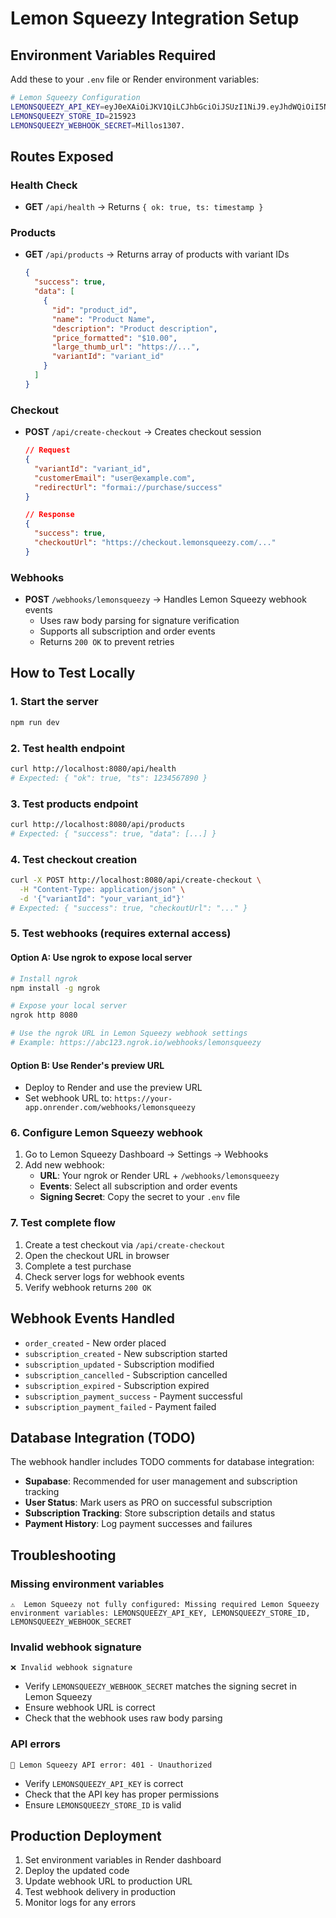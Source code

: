 # Lemon Squeezy Integration Setup

## Environment Variables Required

Add these to your `.env` file or Render environment variables:

```bash
# Lemon Squeezy Configuration
LEMONSQUEEZY_API_KEY=eyJ0eXAiOiJKV1QiLCJhbGciOiJSUzI1NiJ9.eyJhdWQiOiI5NGQ1OWNlZi1kYmI4LTRlYTUtYjE3OC1kMjU0MGZjZDY5MTkiLCJqdGkiOiI4NTcxZmZlMjQ5OGM4OTliNDNiOWYxYTcwZTE2ZDAxNmU2ZGQ3MTJlNWM2MmJhZGZlY2E5NjQxYjlhM2NjNTBmMGVkMzAwYTA4YzY5MmU4ZCIsImlhdCI6MTc1NTk3NTQwNy42NTUxNjMsIm5iZiI6MTc1NTk3NTQwNy42NTUxNjYsImV4cCI6MjA3MTUwODIwNy42MjY1MTMsInN1YiI6IjU0MjUzOTUiLCJzY29wZXMiOltdfQ.mDs-6btHDzbuedxH78MrKiCllevZcqdF5vQsNWPw4Gep0pOm3COyU86qk6ga8YeUxEAOYHFGQuAG92LQ6pN266bQIcfAwvl7AHmYDNkcCLIyuRE47xNUuT5FwBxrgEdHpkqQAGon033D3OdqeXaVfINf_XyNpzfRp1o7_ibWCHnKwfk5oPbxdzoqz_axY_VV6H_kQG7rHjypiqRuCifsIqx250xqPeuEc7g4OY_CauFCfVjJWULqVseRsikw_aK4XJPk2utL8pY5Loixnu9tpuKrXlWP2Lg0Y_0FtC2_eB4ZNZqrzZVEzuaGaVnWEnvHzucpekxq0dE1JWNjN7cYlrES_tK2wF_5i-EwACq7KSmql-IpamT7k-VafTHQ0LGAJzlZ6GgIhhlLpbCL4Ub3Aq1aK0svJHp_3mZB3WQiD44P_GeiLhWmeoqnfA1hLwPXH6aFbxmgLlVlFjcahofabSbg6kG4ek8t13PiybYA3BDy-iTtIv2qTckVvwdUOSOs
LEMONSQUEEZY_STORE_ID=215923
LEMONSQUEEZY_WEBHOOK_SECRET=Millos1307.
```

## Routes Exposed

### Health Check
- **GET** `/api/health` → Returns `{ ok: true, ts: timestamp }`

### Products
- **GET** `/api/products` → Returns array of products with variant IDs
  ```json
  {
    "success": true,
    "data": [
      {
        "id": "product_id",
        "name": "Product Name",
        "description": "Product description",
        "price_formatted": "$10.00",
        "large_thumb_url": "https://...",
        "variantId": "variant_id"
      }
    ]
  }
  ```

### Checkout
- **POST** `/api/create-checkout` → Creates checkout session
  ```json
  // Request
  {
    "variantId": "variant_id",
    "customerEmail": "user@example.com",
    "redirectUrl": "formai://purchase/success"
  }
  
  // Response
  {
    "success": true,
    "checkoutUrl": "https://checkout.lemonsqueezy.com/..."
  }
  ```

### Webhooks
- **POST** `/webhooks/lemonsqueezy` → Handles Lemon Squeezy webhook events
  - Uses raw body parsing for signature verification
  - Supports all subscription and order events
  - Returns `200 OK` to prevent retries

## How to Test Locally

### 1. Start the server
```bash
npm run dev
```

### 2. Test health endpoint
```bash
curl http://localhost:8080/api/health
# Expected: { "ok": true, "ts": 1234567890 }
```

### 3. Test products endpoint
```bash
curl http://localhost:8080/api/products
# Expected: { "success": true, "data": [...] }
```

### 4. Test checkout creation
```bash
curl -X POST http://localhost:8080/api/create-checkout \
  -H "Content-Type: application/json" \
  -d '{"variantId": "your_variant_id"}'
# Expected: { "success": true, "checkoutUrl": "..." }
```

### 5. Test webhooks (requires external access)

#### Option A: Use ngrok to expose local server
```bash
# Install ngrok
npm install -g ngrok

# Expose your local server
ngrok http 8080

# Use the ngrok URL in Lemon Squeezy webhook settings
# Example: https://abc123.ngrok.io/webhooks/lemonsqueezy
```

#### Option B: Use Render's preview URL
- Deploy to Render and use the preview URL
- Set webhook URL to: `https://your-app.onrender.com/webhooks/lemonsqueezy`

### 6. Configure Lemon Squeezy webhook
1. Go to Lemon Squeezy Dashboard → Settings → Webhooks
2. Add new webhook:
   - **URL**: Your ngrok or Render URL + `/webhooks/lemonsqueezy`
   - **Events**: Select all subscription and order events
   - **Signing Secret**: Copy the secret to your `.env` file

### 7. Test complete flow
1. Create a test checkout via `/api/create-checkout`
2. Open the checkout URL in browser
3. Complete a test purchase
4. Check server logs for webhook events
5. Verify webhook returns `200 OK`

## Webhook Events Handled

- `order_created` - New order placed
- `subscription_created` - New subscription started
- `subscription_updated` - Subscription modified
- `subscription_cancelled` - Subscription cancelled
- `subscription_expired` - Subscription expired
- `subscription_payment_success` - Payment successful
- `subscription_payment_failed` - Payment failed

## Database Integration (TODO)

The webhook handler includes TODO comments for database integration:

- **Supabase**: Recommended for user management and subscription tracking
- **User Status**: Mark users as PRO on successful subscription
- **Subscription Tracking**: Store subscription details and status
- **Payment History**: Log payment successes and failures

## Troubleshooting

### Missing environment variables
```
⚠️  Lemon Squeezy not fully configured: Missing required Lemon Squeezy environment variables: LEMONSQUEEZY_API_KEY, LEMONSQUEEZY_STORE_ID, LEMONSQUEEZY_WEBHOOK_SECRET
```

### Invalid webhook signature
```
❌ Invalid webhook signature
```
- Verify `LEMONSQUEEZY_WEBHOOK_SECRET` matches the signing secret in Lemon Squeezy
- Ensure webhook URL is correct
- Check that the webhook uses raw body parsing

### API errors
```
🍋 Lemon Squeezy API error: 401 - Unauthorized
```
- Verify `LEMONSQUEEZY_API_KEY` is correct
- Check that the API key has proper permissions
- Ensure `LEMONSQUEEZY_STORE_ID` is valid

## Production Deployment

1. Set environment variables in Render dashboard
2. Deploy the updated code
3. Update webhook URL to production URL
4. Test webhook delivery in production
5. Monitor logs for any errors










